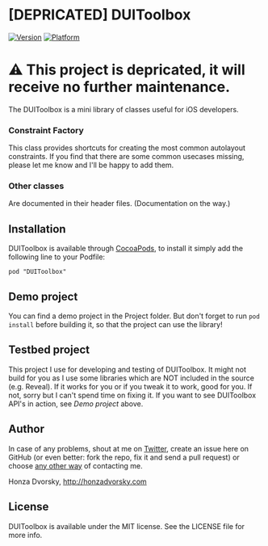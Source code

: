 # [DEPRICATED] DUIToolbox

[![Version](http://cocoapod-badges.herokuapp.com/v/DUIToolbox/badge.png)](http://cocoadocs.org/docsets/DUIToolbox)
[![Platform](http://cocoapod-badges.herokuapp.com/p/DUIToolbox/badge.png)](http://cocoadocs.org/docsets/DUIToolbox)

# :warning: This project is depricated, it will receive no further maintenance.

The DUIToolbox is a mini library of classes useful for iOS developers.

### Constraint Factory
This class provides shortcuts for creating the most common autolayout constraints. If you find that there are some common usecases missing, please let me know and I'll be happy to add them.

### Other classes
Are documented in their header files. (Documentation on the way.)

## Installation

DUIToolbox is available through [CocoaPods](http://cocoapods.org), to install
it simply add the following line to your Podfile:

    pod "DUIToolbox"

## Demo project

You can find a demo project in the Project folder. But don't forget to run `pod install` before building it, so that the project can use the library!

## Testbed project

This project I use for developing and testing of DUIToolbox. It might not build for you as I use some libraries which are NOT included in the source (e.g. Reveal). If it works for you or if you tweak it to work, good for you. If not, sorry but I can't spend time on fixing it. If you want to see DUIToolbox API's in action, see *Demo project* above.

## Author

In case of any problems, shout at me on [Twitter](http://twitter.com/czechboy0), create an issue here on GitHub (or even better: fork the repo, fix it and send a pull request) or choose [any other way](http://honzadvorsky.com/contact) of contacting me.

Honza Dvorsky, http://honzadvorsky.com

## License

DUIToolbox is available under the MIT license. See the LICENSE file for more info.

